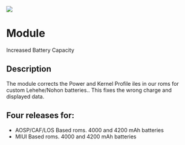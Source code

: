 ![](https://github.com/PycmShoma/IncreasedBatteryCapacity/blob/main/assets/DeviceInfo.png)

# Module
Increased Battery Capacity

## Description
The module corrects the Power and Kernel Profile iles in our roms for custom Lehehe/Nohon batteries..
This fixes the wrong charge and displayed data.

## Four releases for:
- AOSP/CAF/LOS Based roms. 4000 and 4200 mAh batteries
- MIUI Based roms. 4000 and 4200 mAh batteries


